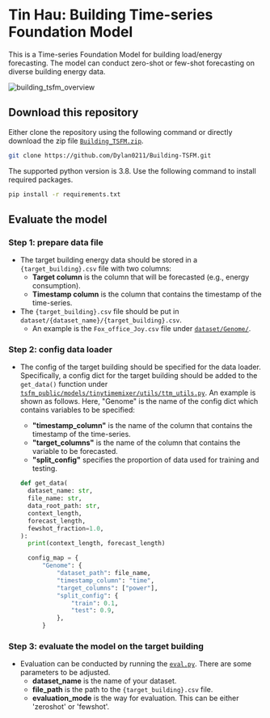 # Tin Hau: Building Time-series Foundation Model
This is a Time-series Foundation Model for building load/energy forecasting. The model can conduct zero-shot or few-shot forecasting on diverse building energy data. 

![building_tsfm_overview](https://github.com/user-attachments/assets/57448f67-01eb-41a9-a171-9406c2cedcf1)

## Download this repository
Either clone the repository using the following command or directly download the zip file [`Building_TSFM.zip`](https://github.com/Dylan0211/Building-Time-series-Foundation-Model/blob/main/Building_TSFM.zip).
```bash
git clone https://github.com/Dylan0211/Building-TSFM.git
```
The supported python version is 3.8. Use the following command to install required packages.
```bash
pip install -r requirements.txt
```

## Evaluate the model

### Step 1: prepare data file
- The target building energy data should be stored in a `{target_building}.csv` file with two columns:
    - **Target column** is the column that will be forecasted (e.g., energy consumption).
    - **Timestamp column** is the column that contains the timestamp of the time-series.
- The `{target_building}.csv` file should be put in `dataset/{dataset_name}/{target_building}.csv`.
    - An example is the `Fox_office_Joy.csv` file under [`dataset/Genome/`](https://github.com/Dylan0211/Building-Time-series-Foundation-Model/tree/main/dataset/Genome).

### Step 2: config data loader
- The config of the target building should be specified for the data loader. Specifically, a config dict for the target building should be added to the `get_data()` function under [`tsfm_public/models/tinytimemixer/utils/ttm_utils.py`](https://github.com/Dylan0211/Building-Time-series-Foundation-Model/blob/main/tsfm_public/models/tinytimemixer/utils/ttm_utils.py). An example is shown as follows. Here, "Genome" is the name of the config dict which contains variables to be specified:
    - **"timestamp_column"** is the name of the column that contains the timestamp of the time-series.
    - **"target_columns"** is the name of the column that contains the variable to be forecasted.
    - **"split_config"** specifies the proportion of data used for training and testing.

  ```python
  def get_data(
    dataset_name: str,
    file_name: str,
    data_root_path: str,
    context_length,
    forecast_length,
    fewshot_fraction=1.0,
  ):
    print(context_length, forecast_length)

    config_map = {
        "Genome": {
            "dataset_path": file_name,
            "timestamp_column": "time",
            "target_columns": ["power"],
            "split_config": {
                "train": 0.1,
                "test": 0.9,
            },
        }
  ```

### Step 3: evaluate the model on the target building
- Evaluation can be conducted by running the [`eval.py`](https://github.com/Dylan0211/Building-Time-series-Foundation-Model/blob/main/eval.py). There are some parameters to be adjusted.
    - **dataset_name** is the name of your dataset.
    - **file_path** is the path to the `{target_building}.csv` file.
    - **evaluation_mode** is the way for evaluation. This can be either 'zeroshot' or 'fewshot'.
  

